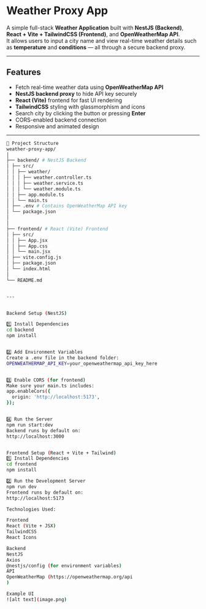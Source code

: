# Weather Proxy App

A simple full-stack **Weather Application** built with **NestJS (Backend)**, **React + Vite + TailwindCSS (Frontend)**, and **OpenWeatherMap API**.  
It allows users to input a city name and view real-time weather details such as **temperature** and **conditions** — all through a secure backend proxy.

---

##  Features

-  Fetch real-time weather data using **OpenWeatherMap API**
-  **NestJS backend proxy** to hide API key securely
-  **React (Vite)** frontend for fast UI rendering
-  **TailwindCSS** styling with glassmorphism and icons
-  Search city by clicking the button or pressing **Enter**
-  CORS-enabled backend connection
-  Responsive and animated design

---

```bash
📂 Project Structure
weather-proxy-app/
│
├── backend/ # NestJS Backend
│ ├── src/
│ │ ├── weather/
│ │ │ ├── weather.controller.ts
│ │ │ ├── weather.service.ts
│ │ │ └── weather.module.ts
│ │ ├── app.module.ts
│ │ └── main.ts
│ ├── .env # Contains OpenWeatherMap API key
│ └── package.json
│ 
│
├── frontend/ # React (Vite) Frontend
│ ├── src/
│ │ ├── App.jsx
│ │ ├── App.css
│ │ └── main.jsx
│ ├── vite.config.js
│ ├── package.json
│ └── index.html
│
└── README.md


---


Backend Setup (NestJS)

1️⃣ Install Dependencies
cd backend
npm install


2️⃣ Add Environment Variables
Create a .env file in the backend folder:
OPENWEATHERMAP_API_KEY=your_openweathermap_api_key_here


3️⃣ Enable CORS (for frontend)
Make sure your main.ts includes:
app.enableCors({
  origin: 'http://localhost:5173',
});


4️⃣ Run the Server
npm run start:dev
Backend runs by default on:
http://localhost:3000


Frontend Setup (React + Vite + Tailwind)
1️⃣ Install Dependencies
cd frontend
npm install

2️⃣ Run the Development Server
npm run dev
Frontend runs by default on:
http://localhost:5173

Technologies Used:

Frontend
React (Vite + JSX)
TailwindCSS
React Icons

Backend
NestJS
Axios
@nestjs/config (for environment variables)
API
OpenWeatherMap (https://openweathermap.org/api
)

Example UI
![alt text](image.png)

